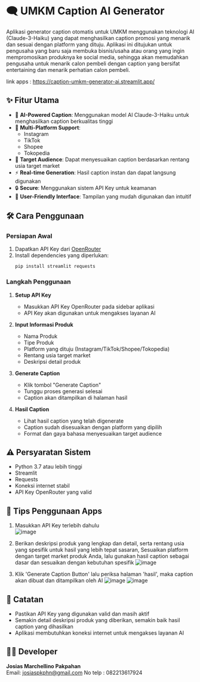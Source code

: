 # 🗨️ UMKM Caption AI Generator

Aplikasi generator caption otomatis untuk UMKM menggunakan teknologi AI (Claude-3-Haiku) yang dapat menghasilkan caption promosi yang menarik dan sesuai dengan platform yang dituju. Aplikasi ini ditujukan untuk pengusaha yang baru saja membuka bisnis/usaha atau orang yang ingin mempromosikan produknya ke social media, sehingga akan memudahkan pengusaha untuk menarik calon pembeli dengan caption yang bersifat entertaining dan menarik perhatian calon pembeli.

link apps : https://caption-umkm-generator-ai.streamlit.app/


## ✨ Fitur Utama

- 🤖 **AI-Powered Caption**: Menggunakan model AI Claude-3-Haiku untuk menghasilkan caption berkualitas tinggi
- 📱 **Multi-Platform Support**: 
  - Instagram
  - TikTok
  - Shopee
  - Tokopedia
- 🎯 **Target Audience**: Dapat menyesuaikan caption berdasarkan rentang usia target market
- ⚡ **Real-time Generation**: Hasil caption instan dan dapat langsung digunakan
- 🔒 **Secure**: Menggunakan sistem API Key untuk keamanan
- 🎨 **User-Friendly Interface**: Tampilan yang mudah digunakan dan intuitif

## 🛠️ Cara Penggunaan

### Persiapan Awal
1. Dapatkan API Key dari [OpenRouter](https://openrouter.ai/)
2. Install dependencies yang diperlukan:
   ```bash
   pip install streamlit requests
   ```

### Langkah Penggunaan
1. **Setup API Key**
   - Masukkan API Key OpenRouter pada sidebar aplikasi
   - API Key akan digunakan untuk mengakses layanan AI

2. **Input Informasi Produk**
   - Nama Produk
   - Tipe Produk
   - Platform yang dituju (Instagram/TikTok/Shopee/Tokopedia)
   - Rentang usia target market
   - Deskripsi detail produk

3. **Generate Caption**
   - Klik tombol "Generate Caption"
   - Tunggu proses generasi selesai
   - Caption akan ditampilkan di halaman hasil

4. **Hasil Caption**
   - Lihat hasil caption yang telah digenerate
   - Caption sudah disesuaikan dengan platform yang dipilih
   - Format dan gaya bahasa menyesuaikan target audience

## ⚠️ Persyaratan Sistem

- Python 3.7 atau lebih tinggi
- Streamlit
- Requests
- Koneksi internet stabil
- API Key OpenRouter yang valid

## 🔑 Tips Penggunaan Apps

1. Masukkan API Key terlebih dahulu  
   ![image](https://github.com/user-attachments/assets/642f9185-8110-4f6e-9efe-78934ae544ae)

3. Berikan deskripsi produk yang lengkap dan detail, serta rentang usia yang spesifik untuk hasil yang lebih tepat sasaran, Sesuaikan platform dengan target market produk Anda, lalu gunakan hasil caption sebagai dasar dan sesuaikan dengan kebutuhan spesifik
   ![image](https://github.com/user-attachments/assets/012f402b-5d1a-45b9-8325-b28b4b56e231)

4. Klik 'Generate Caption Button' lalu periksa halaman 'hasil', maka caption akan dibuat dan ditampilkan oleh AI
   ![image](https://github.com/user-attachments/assets/4c1626ea-9f1e-4b55-8c23-03909369f912)
   ![image](https://github.com/user-attachments/assets/2e76c821-b087-47ab-b511-792bb26eb28b)

## 📝 Catatan

- Pastikan API Key yang digunakan valid dan masih aktif
- Semakin detail deskripsi produk yang diberikan, semakin baik hasil caption yang dihasilkan
- Aplikasi membutuhkan koneksi internet untuk mengakses layanan AI


## 👨‍💻 Developer

**Josias Marchellino Pakpahan**  
Email: josiaspkphn@gmail.com
No telp : 082213617924
